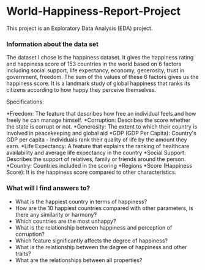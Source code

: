 # World-Happiness-Report-Project

This project is an Exploratory Data Analysis (EDA) project.

### Information about the data set

The dataset I chose is the happiness dataset. It gives the happiness rating and happiness score of 153 countries in the world based on 6 factors including social support, life expectancy, economy, generosity, trust in government, freedom. The sum of the values of these 6 factors gives us the happiness score. It is a landmark study of global happiness that ranks its citizens according to how happy they perceive themselves.

Specifications:

*Freedom: The feature that describes how free an individual feels and how freely he can manage himself.
*Corruption: Describes the score whether the state is corrupt or not.
*Generosity: The extent to which their country is involved in peacekeeping and global aid
*GDP (GDP Per Capita): Country's GDP per capita - Individuals rank their quality of life by the amount they earn.
*Life Expectancy: A feature that explains the ranking of healthcare availability and average life expectancy in the country
*Social Support: Describes the support of relatives, family or friends around the person.
*Country: Countries included in the scoring
*Regions
*Score (Happiness Score): It is the happiness score compared to other characteristics.

### What will I find answers to?

* What is the happiest country in terms of happiness?
* How are the 10 happiest countries compared with other parameters, is there any similarity or harmony?
* Which countries are the most unhappy?
* What is the relationship between happiness and perception of corruption?
* Which feature significantly affects the degree of happiness?
* What is the relationship between the degree of happiness and other traits?
* What are the relationships between all properties?
